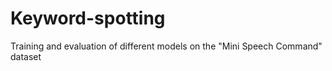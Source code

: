# Keyword-spotting
Training and evaluation of different models on the "Mini Speech Command" dataset

